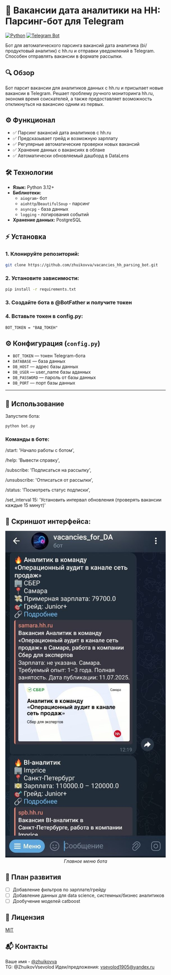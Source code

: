 # 🤖 Вакансии дата аналитики на HH: Парсинг-бот для Telegram

[![Python](https://img.shields.io/badge/Python-3.12%2B-blue)](https://python.org)
[![Telegram Bot](https://img.shields.io/badge/Telegram-Bot-green)](https://core.telegram.org/bots)

Бот для автоматического парсинга вакансий дата аналитика (bi/продуктовый аналитик) с hh.ru и отправки уведомлений в Telegram. Способен отправлять вакансии в формате рассылки. 

## 🔍 Обзор
Бот парсит вакансии для аналитиков данных с hh.ru и присылает новые вакансии в Telegram. Решает проблему ручного мониторинга hh.ru, экономя время соискателей, а также предоставляет возможность откликнуться на вакансию одним из первых.

## ⚙️ Функционал
- ✅ Парсинг вакансий дата аналитиков с hh.ru   
- ✅ Предсказывает грейд и возможную зарплату  
- ✅ Регулярные автоматические проверки новых вакансий  
- ✅ Хранение данных о вакансиях в облаке
- ✅ Автоматически обновляемый дашборд в DataLens

## 🛠️ Технологии
- **Язык:** Python 3.12+
- **Библиотеки:** 
  - `aiogram`- бот
  - `aiohttp`/`BeautifulSoup` - парсинг
  - `asyncpg` - база данных
  - `logging` -  логирования событий
- **Хранение данных:** PostgreSQL

## ⚡️ Установка
### 1. Клонируйте репозиторий:
```bash
git clone https://github.com/zhuikovva/vacancies_hh_parsing_bot.git
```

### 2. Установите зависимости:
```bash
pip install -r requirements.txt
```
### 3. Создайте бота в @BotFather и получите токен
### 4. Вставьте токен в config.py:
```BOT_TOKEN = "ВАШ_ТОКЕН"```

## ⚙️ Конфигурация (`config.py`)
- `BOT_TOKEN` — токен Telegram-бота
- `DATABASE` — база данных
- `DB_HOST` — адрес базы данных
- `DB_USER` — user_name базы аданных
- `DB_PASSWORD` — пароль от базы данных
- `DB_PORT` — порт базы данных
---

## 🚀 Использование
Запустите бота:
```bash
python bot.py
```

### Команды в боте:
/start: 'Начало работы с ботом',

/help: 'Вывести справку',

/subscribe: 'Подписаться на рассылку',

/unsubscribe: 'Отписаться от рассылки',

/status: 'Посмотреть статус подписки',

/set_interval 15: 'Установить интервал обновления (проверять вакансии каждые 15 минут)'

## 📸 Cкриншот интерфейса:

<p align="center">
  <img src="images/bot_interface.jpg" alt="Главное меню бота" width="600">
  <br>
  <em>Главное меню бота</em>
</p>

## 📌 План развития
- [ ] Добавление фильтров по зарплате/грейду
- [ ] Добавление данных для data scienсe, системных/бизнес аналитиков
- [ ] Дообучение моделей catboost

## 📜 Лицензия
[MIT](https://choosealicense.com/licenses/mit/)

## 📬 Контакты
Ваше имя - [@zhuikovva](https://github.com/zhuikovva)  
TG: @ZhuikovVsevolod
Идеи/предложения: vsevolod1905@yandex.ru
